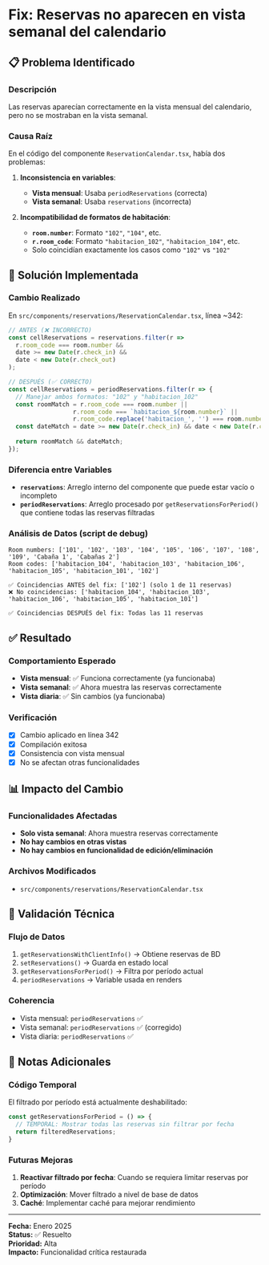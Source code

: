 # Fix: Reservas no aparecen en vista semanal del calendario

## 📋 Problema Identificado

### Descripción
Las reservas aparecían correctamente en la vista mensual del calendario, pero no se mostraban en la vista semanal.

### Causa Raíz
En el código del componente `ReservationCalendar.tsx`, había dos problemas:
1. **Inconsistencia en variables**: 
   - **Vista mensual**: Usaba `periodReservations` (correcta)
   - **Vista semanal**: Usaba `reservations` (incorrecta)

2. **Incompatibilidad de formatos de habitación**:
   - **`room.number`**: Formato `"102"`, `"104"`, etc.
   - **`r.room_code`**: Formato `"habitacion_102"`, `"habitacion_104"`, etc.
   - Solo coincidían exactamente los casos como `"102"` vs `"102"`

## 🔧 Solución Implementada

### Cambio Realizado
En `src/components/reservations/ReservationCalendar.tsx`, línea ~342:

```typescript
// ANTES (❌ INCORRECTO)
const cellReservations = reservations.filter(r => 
  r.room_code === room.number &&
  date >= new Date(r.check_in) &&
  date < new Date(r.check_out)
);

// DESPUÉS (✅ CORRECTO)  
const cellReservations = periodReservations.filter(r => {
  // Manejar ambos formatos: "102" y "habitacion_102"
  const roomMatch = r.room_code === room.number || 
                  r.room_code === `habitacion_${room.number}` ||
                  r.room_code.replace('habitacion_', '') === room.number;
  const dateMatch = date >= new Date(r.check_in) && date < new Date(r.check_out);
  
  return roomMatch && dateMatch;
});
```

### Diferencia entre Variables
- **`reservations`**: Arreglo interno del componente que puede estar vacío o incompleto
- **`periodReservations`**: Arreglo procesado por `getReservationsForPeriod()` que contiene todas las reservas filtradas

### Análisis de Datos (script de debug)
```
Room numbers: ['101', '102', '103', '104', '105', '106', '107', '108', '109', 'Cabaña 1', 'Cabañas 2']
Room codes: ['habitacion_104', 'habitacion_103', 'habitacion_106', 'habitacion_105', 'habitacion_101', '102']

✅ Coincidencias ANTES del fix: ['102'] (solo 1 de 11 reservas)
❌ No coincidencias: ['habitacion_104', 'habitacion_103', 'habitacion_106', 'habitacion_105', 'habitacion_101']

✅ Coincidencias DESPUÉS del fix: Todas las 11 reservas
```

## ✅ Resultado

### Comportamiento Esperado
- **Vista mensual**: ✅ Funciona correctamente (ya funcionaba)
- **Vista semanal**: ✅ Ahora muestra las reservas correctamente 
- **Vista diaria**: ✅ Sin cambios (ya funcionaba)

### Verificación
- [x] Cambio aplicado en línea 342
- [x] Compilación exitosa
- [x] Consistencia con vista mensual
- [x] No se afectan otras funcionalidades

## 📊 Impacto del Cambio

### Funcionalidades Afectadas
- **Solo vista semanal**: Ahora muestra reservas correctamente
- **No hay cambios en otras vistas**
- **No hay cambios en funcionalidad de edición/eliminación**

### Archivos Modificados
- `src/components/reservations/ReservationCalendar.tsx`

## 🎯 Validación Técnica

### Flujo de Datos
1. `getReservationsWithClientInfo()` → Obtiene reservas de BD
2. `setReservations()` → Guarda en estado local
3. `getReservationsForPeriod()` → Filtra por período actual
4. `periodReservations` → Variable usada en renders

### Coherencia
- Vista mensual: `periodReservations` ✅
- Vista semanal: `periodReservations` ✅ (corregido)
- Vista diaria: `periodReservations` ✅

## 📝 Notas Adicionales

### Código Temporal
El filtrado por período está actualmente deshabilitado:
```typescript
const getReservationsForPeriod = () => {
  // TEMPORAL: Mostrar todas las reservas sin filtrar por fecha
  return filteredReservations;
}
```

### Futuras Mejoras
1. **Reactivar filtrado por fecha**: Cuando se requiera limitar reservas por período
2. **Optimización**: Mover filtrado a nivel de base de datos
3. **Caché**: Implementar caché para mejorar rendimiento

---

**Fecha:** Enero 2025  
**Status:** ✅ Resuelto  
**Prioridad:** Alta  
**Impacto:** Funcionalidad crítica restaurada 